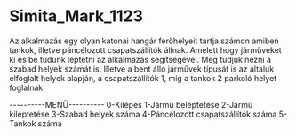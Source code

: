# Simita_Mark_1123

Az alkalmazás egy olyan katonai hangár férőhelyeit tartja számon amiben tankok, illetve páncélozott csapatszállítók állnak. Amelett hogy járműveket ki és be tudunk léptetni az alkalmazás segítségével. Meg tudjuk nézni a szabad helyek számát is. Illetve a bent álló járművek típusát is az általuk elfoglalt helyek alapján, a csapatszállítók 1, míg a tankok 2 parkoló helyet foglalnak. 

----------MENÜ----------
0-Kilépés
1-Jármű beléptetése
2-Jármű kiléptetése
3-Szabad helyek száma
4-Páncélozott csapatszállítók száma
5-Tankok száma
